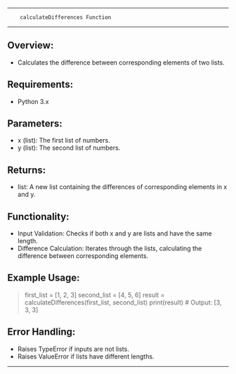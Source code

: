 ---------------------------------------------------------------
        calculateDifferences Function
---------------------------------------------------------------

Overview:
---------
- Calculates the difference between corresponding elements of two lists.

Requirements:
-------------
- Python 3.x

Parameters:
-----------
- x (list): The first list of numbers.
- y (list): The second list of numbers.

Returns:
--------
- list: A new list containing the differences of corresponding elements in x and y.

Functionality:
--------------
- Input Validation: Checks if both x and y are lists and have the same length.
- Difference Calculation: Iterates through the lists, calculating the difference between corresponding elements.

Example Usage:
--------------
> first_list = [1, 2, 3]
> second_list = [4, 5, 6]
> result = calculateDifferences(first_list, second_list)
> print(result)  # Output: [3, 3, 3]

Error Handling:
---------------
- Raises TypeError if inputs are not lists.
- Raises ValueError if lists have different lengths.

---------------------------------------------------------------
